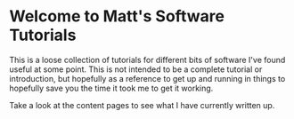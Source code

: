 # Welcome to Matt's Software Tutorials

This is a loose collection of tutorials for different bits of software I've found useful at some point. This is not intended to be a complete tutorial or introduction, but hopefully as a reference to get up and running in things to hopefully save you the time it took me to get it working.

Take a look at the content pages to see what I have currently written up.
